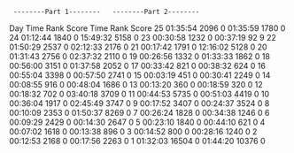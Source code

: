      --------Part 1--------   --------Part 2--------
Day       Time   Rank  Score       Time   Rank  Score
 25   01:35:54   2096      0   01:35:59   1780      0
 24   01:12:44   1840      0   15:49:32   5158      0
 23   00:30:58   1232      0   00:37:19     92      9
 22   01:50:29   2537      0   02:12:33   2176      0
 21   00:17:42   1791      0   12:16:02   5128      0
 20   01:31:43   2756      0   02:37:32   2110      0
 19   00:26:56   1332      0   01:33:33   1862      0
 18   00:56:00   3151      0   01:37:58   2052      0
 17   00:33:42    821      0   00:38:32    624      0
 16   00:55:04   3398      0   00:57:50   2741      0
 15   00:03:19    451      0   00:30:41   2249      0
 14   00:08:55    916      0   00:48:04   1686      0
 13   00:13:20    360      0   00:18:59    320      0
 12   00:18:32    702      0   03:40:18   3709      0
 11   00:44:53   5735      0   00:51:03   4419      0
 10   00:36:04   1917      0   02:45:49   3747      0
  9   00:17:52   3407      0   00:24:37   3524      0
  8   00:10:09   2353      0   01:50:37   8269      0
  7   00:26:24   1828      0   00:34:38   1246      0
  6   00:09:29   2429      0   00:14:30   2647      0
  5   00:23:10   1840      0   00:44:10    621      0
  4   00:07:02   1618      0   00:13:38    896      0
  3   00:14:52    800      0   00:28:16   1240      0
  2   00:12:53   2168      0   00:17:56   2263      0
  1   01:32:03  16504      0   01:44:20  10376      0